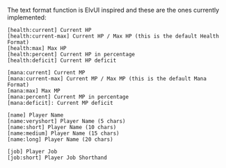 The text format function is ElvUI inspired and these are the ones currently implemented:

    [health:current] Current HP
    [health:current-max] Current HP / Max HP (this is the default Health Format)
    [health:max] Max HP
    [health:percent] Current HP in percentage
    [health:deficit] Current HP deficit

    [mana:current] Current MP
    [mana:current-max] Current MP / Max MP (this is the default Mana Format)
    [mana:max] Max MP
    [mana:percent] Current MP in percentage
    [mana:deficit]: Current MP deficit

    [name] Player Name
    [name:veryshort] Player Name (5 chars)
    [name:short] Player Name (10 chars)
    [name:medium] Player Name (15 chars)
    [name:long] Player Name (20 chars)

    [job] Player Job
    [job:short] Player Job Shorthand
